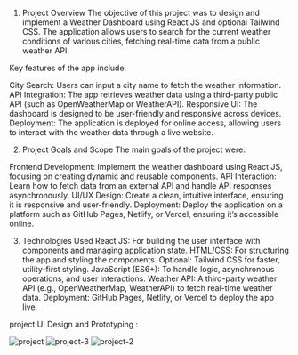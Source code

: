 1. Project Overview
The objective of this project was to design and implement a Weather Dashboard using React JS and optional Tailwind CSS. The application allows users to search for the current weather conditions of various cities, fetching real-time data from a public weather API.

Key features of the app include:

City Search: Users can input a city name to fetch the weather information.
API Integration: The app retrieves weather data using a third-party public API (such as OpenWeatherMap or WeatherAPI).
Responsive UI: The dashboard is designed to be user-friendly and responsive across devices.
Deployment: The application is deployed for online access, allowing users to interact with the weather data through a live website.

2. Project Goals and Scope
The main goals of the project were:

Frontend Development: Implement the weather dashboard using React JS, focusing on creating dynamic and reusable components.
API Interaction: Learn how to fetch data from an external API and handle API responses asynchronously.
UI/UX Design: Create a clean, intuitive interface, ensuring it is responsive and user-friendly.
Deployment: Deploy the application on a platform such as GitHub Pages, Netlify, or Vercel, ensuring it’s accessible online.

3. Technologies Used
React JS: For building the user interface with components and managing application state.
HTML/CSS: For structuring the app and styling the components. Optional: Tailwind CSS for faster, utility-first styling.
JavaScript (ES6+): To handle logic, asynchronous operations, and user interactions.
Weather API: A third-party weather API (e.g., OpenWeatherMap, WeatherAPI) to fetch real-time weather data.
Deployment: GitHub Pages, Netlify, or Vercel to deploy the app live.

project UI Design and Prototyping :

![project](https://github.com/user-attachments/assets/8e4d15b1-c247-4b1a-9719-ea30c4c5a2c7)
![project-3](https://github.com/user-attachments/assets/647c4322-d497-4170-94b0-22615fd47488)
![project-2](https://github.com/user-attachments/assets/44bd02af-a0ec-49ba-8082-fe0c703efa86)



